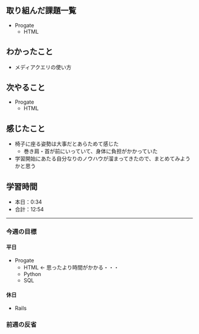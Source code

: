 ## 取り組んだ課題一覧

- Progate
  - HTML

## わかったこと

- メディアクエリの使い方

## 次やること

- Progate
  - HTML

## 感じたこと

- 椅子に座る姿勢は大事だとあらためて感じた
  - 巻き肩・首が前にいっていて、身体に負担がかかっていた
- 学習開始にあたる自分なりのノウハウが溜まってきたので、まとめてみようかと思う

## 学習時間

- 本日：0:34
- 合計：12:54

---

### 今週の目標

#### 平日

- Progate
  - HTML <- 思ったより時間がかかる・・・
  - Python
  - SQL

#### 休日

- Rails

### 前週の反省

